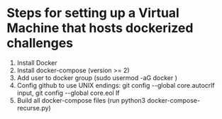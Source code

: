 # Steps for setting up a Virtual Machine that hosts dockerized challenges
1. Install Docker
2. Install docker-compose (version >= 2)
3. Add user to docker group (sudo usermod -aG docker <your-username>)
4. Config github to use UNIX endings: git config --global core.autocrlf input, git config --global core.eol lf
6. Build all docker-compose files (run python3 docker-compose-recurse.py)
